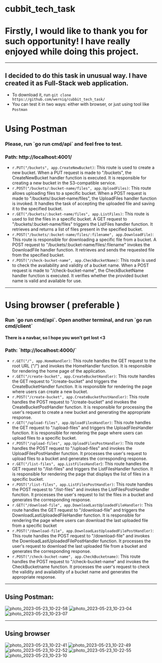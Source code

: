 # cubbit_tech_task
# Firstly, I would like to thank you for such opportunity! I have really enjoyed while doing this project.
<hr>

## I decided to do this task in unusual way. I have created it as Full-Stack web application.
 - To download it, run `git clone https://github.com/werniq/cubbit_tech_task/` </h2>
 - You can test it in two ways: either with browser, or just using tool like `Postman`

# Using Postman

<h3> Please, run <b>`go run cmd/api`</b> and feel free to test. </h3>
<h3> Path: <b>http://localhost:4001/</b> </h3>

- `r.PUT("/buckets", app.CreateNewBucket)`: This route is used to create a new bucket. When a PUT request is made to "/buckets", the CreateNewBucket handler function is executed. It is responsible for creating a new bucket in the S3-compatible service. 
- `r.POST("/buckets/:bucket-name/files", app.UploadFiles)`: This route allows uploading files to a specific bucket. When a POST request is made to "/buckets/:bucket-name/files", the UploadFiles handler function is invoked. It handles the task of accepting the uploaded file and saving it to the specified bucket.
- `r.GET("/buckets/:bucket-name/files", app.ListFiles)`: This route is used to list the files in a specific bucket. A GET request to "/buckets/:bucket-name/files" triggers the ListFiles handler function. It retrieves and returns a list of files present in the specified bucket.
- `r.POST("/buckets/:bucket-name/files/:filename", app.DownloadFile)`: This route is responsible for downloading a specific file from a bucket. A POST request to "/buckets/:bucket-name/files/:filename" invokes the DownloadFile handler function. It retrieves and sends the requested file from the specified bucket.
- `r.POST("/check-bucket-name", app.CheckBucketName)`: This route is used to check the availability and validity of a bucket name. When a POST request is made to "/check-bucket-name", the CheckBucketName handler function is executed. It verifies whether the provided bucket name is valid and available for use.

<hr> 

# Using browser ( preferable )
<h3> Run `go run cmd/api`. Open another terminal, and run `go run cmd/client`</h3>
<h4> There is a navbar, so I hope you won't get lost <3 </h4>
 <h3> Path: <b>`http://localhost:4000/`</b> </h3>
 

 - `r.GET("/", app.HomeHandler)`: This route handles the GET request to the root URL ("/") and invokes the HomeHandler function. It is responsible for rendering the home page of the application.
 - `r.GET("/create-bucket", app.CreateBucketHandler)`: This route handles the GET request to "/create-bucket" and triggers the CreateBucketHandler function. It is responsible for rendering the page where users can create a new bucket.
 - `r.POST("/create-bucket", app.CreateBucketPostHandler)`: This route handles the POST request to "/create-bucket" and invokes the CreateBucketPostHandler function. It is responsible for processing the user's request to create a new bucket and generating the appropriate response.
 - `r.GET("/upload-files", app.UploadFilesHandler)`: This route handles the GET request to "/upload-files" and triggers the UploadFilesHandler function. It is responsible for rendering the page where users can upload files to a specific bucket.
 - `r.POST("/upload-files", app.UploadFilesPostHandler)`: This route handles the POST request to "/upload-files" and invokes the UploadFilesPostHandler function. It processes the user's request to upload files to a bucket and generates the corresponding response.
 - `r.GET("/list-files", app.ListFilesHandler`): This route handles the GET request to "/list-files" and triggers the ListFilesHandler function. It is responsible for rendering the page that displays the list of files in a specific bucket.
 - `r.POST("/list-files", app.ListFilesPostHandler)`: This route handles the POST request to "/list-files" and invokes the ListFilesPostHandler function. It processes the user's request to list the files in a bucket and generates the corresponding response.
 - `r.GET("/download-file", app.DownloadLastUploadedFileHandler)`: This route handles the GET request to "/download-file" and triggers the DownloadLastUploadedFileHandler function. It is responsible for rendering the page where users can download the last uploaded file from a specific bucket
 - `r.POST("/download-file", app.DownloadLastUploadedFilePostHandler)`: This route handles the POST request to "/download-file" and invokes the DownloadLastUploadedFilePostHandler function. It processes the user's request to download the last uploaded file from a bucket and generates the corresponding response.
 - `r.POST("/check-bucket-name", app.CheckBucketname)`: This route handles the POST request to "/check-bucket-name" and invokes the CheckBucketname function. It processes the user's request to check the validity and availability of a bucket name and generates the appropriate response.

 <hr>
 
## Using Postman:  
![photo_2023-05-23_10-22-58](https://github.com/werniq/cubbit_tech_task/assets/73220736/63a22163-16be-424a-909d-cb0f9235f8b3)
![photo_2023-05-23_10-23-04](https://github.com/werniq/cubbit_tech_task/assets/73220736/5e8bb3d0-308f-459d-ba49-d02fd99667c7)
![photo_2023-05-23_10-23-07](https://github.com/werniq/cubbit_tech_task/assets/73220736/ebe34e1b-a44d-46d4-9549-4035ab542364)
 
 <hr>

## Using browser
 ![photo_2023-05-23_10-22-41](https://github.com/werniq/cubbit_tech_task/assets/73220736/1ef1806f-54d7-4c9f-93b0-e4020d8daf9e)
![photo_2023-05-23_10-22-49](https://github.com/werniq/cubbit_tech_task/assets/73220736/fd1e1798-42e7-44ca-a44c-3c3f01b4bf8f)
![photo_2023-05-23_10-22-52](https://github.com/werniq/cubbit_tech_task/assets/73220736/cd13f11e-354d-435a-a1a9-9bc0f20ba283)
![photo_2023-05-23_10-22-55](https://github.com/werniq/cubbit_tech_task/assets/73220736/275d0d58-6b02-4e44-a525-2e7662405911)
![photo_2023-05-23_10-23-10](https://github.com/werniq/cubbit_tech_task/assets/73220736/20ae569a-e8f8-4216-b28a-099781a0f636)
